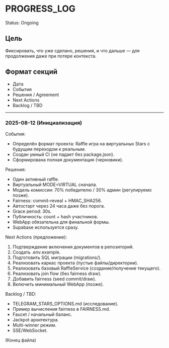 # PROGRESS_LOG
Status: Ongoing

## Цель
Фиксировать, что уже сделано, решения, и что дальше — для продолжения даже при потере контекста.

## Формат секций
- Дата
- События
- Решения / Agreement
- Next Actions
- Backlog / TBD

---

### 2025-08-12 (Инициализация)
События:
- Определён формат проекта: Raffle игра на виртуальных Stars с будущим переходом к реальным.
- Создан умный CI (не падает без package.json).
- Сформирована полная документация (черновики).

Решения:
- Один активный raffle.
- Виртуальный MODE=VIRTUAL сначала.
- Модель комиссии: 70% победителю / 30% админ (регулируемо позже).
- Fairness: commit–reveal + HMAC_SHA256.
- Автостарт через 24 часа даже без порога.
- Grace period: 30s.
- Публичность: count + hash участников.
- WebApp обязательна для финальной формы.
- Supabase используется сразу.

Next Actions (предложение):
1. Подтверждение включения документов в репозиторий.
2. Создать .env.example.
3. Подготовить SQL миграции (migrations/).
4. Реализовать каркас проекта (пустые файлы/директории).
5. Реализовать базовый RaffleService (создание/получение текущего).
6. Реализовать join flow (без fairness draw).
7. Добавить fairness (seed commit/draw).
8. Включить минимальный WebApp (позже).

Backlog / TBD:
- TELEGRAM_STARS_OPTIONS.md (исследование).
- Пример вычисления fairness в FAIRNESS.md.
- Faucet / начальный баланс.
- Jackpot архитектура.
- Multi-winner режим.
- SSE/WebSocket.

(Конец файла)